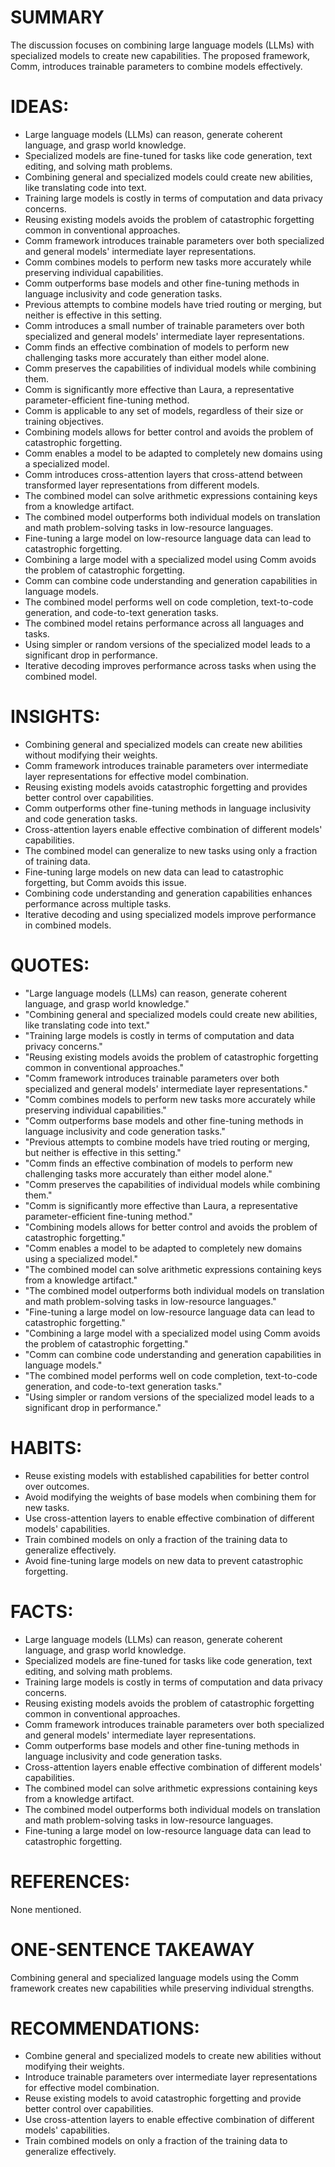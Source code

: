 # SUMMARY
The discussion focuses on combining large language models (LLMs) with specialized models to create new capabilities. The proposed framework, Comm, introduces trainable parameters to combine models effectively.

# IDEAS:
- Large language models (LLMs) can reason, generate coherent language, and grasp world knowledge.
- Specialized models are fine-tuned for tasks like code generation, text editing, and solving math problems.
- Combining general and specialized models could create new abilities, like translating code into text.
- Training large models is costly in terms of computation and data privacy concerns.
- Reusing existing models avoids the problem of catastrophic forgetting common in conventional approaches.
- Comm framework introduces trainable parameters over both specialized and general models' intermediate layer representations.
- Comm combines models to perform new tasks more accurately while preserving individual capabilities.
- Comm outperforms base models and other fine-tuning methods in language inclusivity and code generation tasks.
- Previous attempts to combine models have tried routing or merging, but neither is effective in this setting.
- Comm introduces a small number of trainable parameters over both specialized and general models' intermediate layer representations.
- Comm finds an effective combination of models to perform new challenging tasks more accurately than either model alone.
- Comm preserves the capabilities of individual models while combining them.
- Comm is significantly more effective than Laura, a representative parameter-efficient fine-tuning method.
- Comm is applicable to any set of models, regardless of their size or training objectives.
- Combining models allows for better control and avoids the problem of catastrophic forgetting.
- Comm enables a model to be adapted to completely new domains using a specialized model.
- Comm introduces cross-attention layers that cross-attend between transformed layer representations from different models.
- The combined model can solve arithmetic expressions containing keys from a knowledge artifact.
- The combined model outperforms both individual models on translation and math problem-solving tasks in low-resource languages.
- Fine-tuning a large model on low-resource language data can lead to catastrophic forgetting.
- Combining a large model with a specialized model using Comm avoids the problem of catastrophic forgetting.
- Comm can combine code understanding and generation capabilities in language models.
- The combined model performs well on code completion, text-to-code generation, and code-to-text generation tasks.
- The combined model retains performance across all languages and tasks.
- Using simpler or random versions of the specialized model leads to a significant drop in performance.
- Iterative decoding improves performance across tasks when using the combined model.

# INSIGHTS:
- Combining general and specialized models can create new abilities without modifying their weights.
- Comm framework introduces trainable parameters over intermediate layer representations for effective model combination.
- Reusing existing models avoids catastrophic forgetting and provides better control over capabilities.
- Comm outperforms other fine-tuning methods in language inclusivity and code generation tasks.
- Cross-attention layers enable effective combination of different models' capabilities.
- The combined model can generalize to new tasks using only a fraction of training data.
- Fine-tuning large models on new data can lead to catastrophic forgetting, but Comm avoids this issue.
- Combining code understanding and generation capabilities enhances performance across multiple tasks.
- Iterative decoding and using specialized models improve performance in combined models.

# QUOTES:
- "Large language models (LLMs) can reason, generate coherent language, and grasp world knowledge."
- "Combining general and specialized models could create new abilities, like translating code into text."
- "Training large models is costly in terms of computation and data privacy concerns."
- "Reusing existing models avoids the problem of catastrophic forgetting common in conventional approaches."
- "Comm framework introduces trainable parameters over both specialized and general models' intermediate layer representations."
- "Comm combines models to perform new tasks more accurately while preserving individual capabilities."
- "Comm outperforms base models and other fine-tuning methods in language inclusivity and code generation tasks."
- "Previous attempts to combine models have tried routing or merging, but neither is effective in this setting."
- "Comm finds an effective combination of models to perform new challenging tasks more accurately than either model alone."
- "Comm preserves the capabilities of individual models while combining them."
- "Comm is significantly more effective than Laura, a representative parameter-efficient fine-tuning method."
- "Combining models allows for better control and avoids the problem of catastrophic forgetting."
- "Comm enables a model to be adapted to completely new domains using a specialized model."
- "The combined model can solve arithmetic expressions containing keys from a knowledge artifact."
- "The combined model outperforms both individual models on translation and math problem-solving tasks in low-resource languages."
- "Fine-tuning a large model on low-resource language data can lead to catastrophic forgetting."
- "Combining a large model with a specialized model using Comm avoids the problem of catastrophic forgetting."
- "Comm can combine code understanding and generation capabilities in language models."
- "The combined model performs well on code completion, text-to-code generation, and code-to-text generation tasks."
- "Using simpler or random versions of the specialized model leads to a significant drop in performance."

# HABITS:
- Reuse existing models with established capabilities for better control over outcomes.
- Avoid modifying the weights of base models when combining them for new tasks.
- Use cross-attention layers to enable effective combination of different models' capabilities.
- Train combined models on only a fraction of the training data to generalize effectively.
- Avoid fine-tuning large models on new data to prevent catastrophic forgetting.

# FACTS:
- Large language models (LLMs) can reason, generate coherent language, and grasp world knowledge.
- Specialized models are fine-tuned for tasks like code generation, text editing, and solving math problems.
- Training large models is costly in terms of computation and data privacy concerns.
- Reusing existing models avoids the problem of catastrophic forgetting common in conventional approaches.
- Comm framework introduces trainable parameters over both specialized and general models' intermediate layer representations.
- Comm outperforms base models and other fine-tuning methods in language inclusivity and code generation tasks.
- Cross-attention layers enable effective combination of different models' capabilities.
- The combined model can solve arithmetic expressions containing keys from a knowledge artifact.
- The combined model outperforms both individual models on translation and math problem-solving tasks in low-resource languages.
- Fine-tuning a large model on low-resource language data can lead to catastrophic forgetting.

# REFERENCES:
None mentioned.

# ONE-SENTENCE TAKEAWAY
Combining general and specialized language models using the Comm framework creates new capabilities while preserving individual strengths.

# RECOMMENDATIONS:
- Combine general and specialized models to create new abilities without modifying their weights.
- Introduce trainable parameters over intermediate layer representations for effective model combination.
- Reuse existing models to avoid catastrophic forgetting and provide better control over capabilities.
- Use cross-attention layers to enable effective combination of different models' capabilities.
- Train combined models on only a fraction of the training data to generalize effectively.